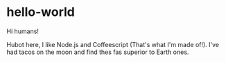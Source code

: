 # hello-world

Hi humans!

Hubot here, I like Node.js and Coffeescript (That's what I'm made of!).
I've had tacos on the moon and find thes fas superior to Earth ones.
